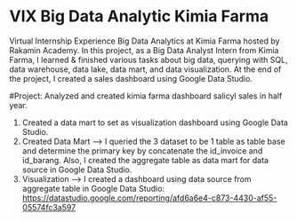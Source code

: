 # VIX Big Data Analytic Kimia Farma

Virtual Internship Experience Big Data Analytics at Kimia Farma hosted by Rakamin Academy. In this project, as a Big Data Analyst Intern from Kimia Farma, I learned & finished various tasks about big data, querying with SQL, data warehouse, data lake, data mart, and data visualization. At the end of the project, I created a sales dashboard using Google Data Studio.

#Project: Analyzed and created kimia farma dashboard salicyl sales in half year.
1. Created a data mart to set as visualization dashboard using Google Data Studio.
2. Created Data Mart --> I queried the 3 dataset to be 1 table as table base and determine the primary key by concatenate the id_invoice and id_barang. Also, I created the aggregate table as data mart for data source in Google Data Studio.
3. Visualization --> I created a dashboard using data source from aggregate table in Google Data Studio:
                     https://datastudio.google.com/reporting/afd6a6e4-c873-4430-af55-05574fc3a597
